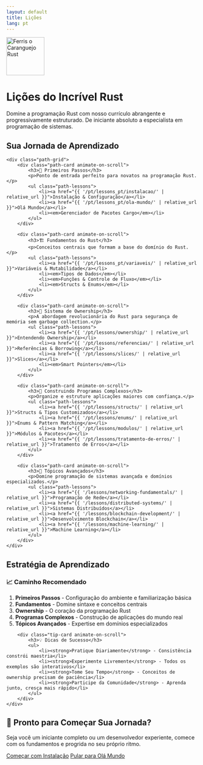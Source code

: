 ```yaml
---
layout: default
title: Lições
lang: pt
---
```


<div class="hero lessons-hero">
    <div class="hero-content">
        <div class="hero-logo">
            <img src="https://upload.wikimedia.org/wikipedia/commons/thumb/0/0f/Original_Ferris.svg/800px-Original_Ferris.svg.png" alt="Ferris o Caranguejo Rust" width="100" height="100">
        </div>
        <h1>Lições do Incrível Rust</h1>
        <p>Domine a programação Rust com nosso currículo abrangente e progressivamente estruturado. De iniciante absoluto a especialista em programação de sistemas.</p>
    </div>
</div>

<div class="learning-path">
    <h2>Sua Jornada de Aprendizado</h2>
    
    <div class="path-grid">
        <div class="path-card animate-on-scroll">
            <h3>🌱 Primeiros Passos</h3>
            <p>Ponto de entrada perfeito para novatos na programação Rust.</p>
            <ul class="path-lessons">
                <li><a href="{{ '/pt/lessons_pt/instalacao/' | relative_url }}">Instalação & Configuração</a></li>
                <li><a href="{{ '/pt/lessons_pt/ola-mundo/' | relative_url }}">Olá Mundo</a></li>
                <li><em>Gerenciador de Pacotes Cargo</em></li>
            </ul>
        </div>

        <div class="path-card animate-on-scroll">
            <h3>🏗️ Fundamentos do Rust</h3>
            <p>Conceitos centrais que formam a base do domínio do Rust.</p>
            <ul class="path-lessons">
                <li><a href="{{ '/pt/lessons_pt/variaveis/' | relative_url }}">Variáveis & Mutabilidade</a></li>
                <li><em>Tipos de Dados</em></li>
                <li><em>Funções & Controle de Fluxo</em></li>
                <li><em>Structs & Enums</em></li>
            </ul>
        </div>

        <div class="path-card animate-on-scroll">
            <h3>🎯 Sistema de Ownership</h3>
            <p>A abordagem revolucionária do Rust para segurança de memória sem garbage collection.</p>
            <ul class="path-lessons">
                <li><a href="{{ '/pt/lessons/ownership/' | relative_url }}">Entendendo Ownership</a></li>
                <li><a href="{{ '/pt/lessons/referencias/' | relative_url }}">Referências & Borrowing</a></li>
                <li><a href="{{ '/pt/lessons/slices/' | relative_url }}">Slices</a></li>
                <li><em>Smart Pointers</em></li>
            </ul>
        </div>

        <div class="path-card animate-on-scroll">
            <h3>🔧 Construindo Programas Complexos</h3>
            <p>Organize e estruture aplicações maiores com confiança.</p>
            <ul class="path-lessons">
                <li><a href="{{ '/pt/lessons/structs/' | relative_url }}">Structs & Tipos Customizados</a></li>
                <li><a href="{{ '/pt/lessons/enums/' | relative_url }}">Enums & Pattern Matching</a></li>
                <li><a href="{{ '/pt/lessons/modulos/' | relative_url }}">Módulos & Pacotes</a></li>
                <li><a href="{{ '/pt/lessons/tratamento-de-erros/' | relative_url }}">Tratamento de Erros</a></li>
            </ul>
        </div>

        <div class="path-card animate-on-scroll">
            <h3>🚀 Tópicos Avançados</h3>
            <p>Domine programação de sistemas avançada e domínios especializados.</p>
            <ul class="path-lessons">
                <li><a href="{{ '/lessons/networking-fundamentals/' | relative_url }}">Programação de Rede</a></li>
                <li><a href="{{ '/lessons/distributed-systems/' | relative_url }}">Sistemas Distribuídos</a></li>
                <li><a href="{{ '/lessons/blockchain-development/' | relative_url }}">Desenvolvimento Blockchain</a></li>
                <li><a href="{{ '/lessons/machine-learning/' | relative_url }}">Machine Learning</a></li>
            </ul>
        </div>
    </div>
</div>

<div class="learning-tips">
    <h2>Estratégia de Aprendizado</h2>
    <div class="tips-grid">
        <div class="tip-card animate-on-scroll">
            <h3>📈 Caminho Recomendado</h3>
            <ol>
                <li><strong>Primeiros Passos</strong> - Configuração do ambiente e familiarização básica</li>
                <li><strong>Fundamentos</strong> - Domine sintaxe e conceitos centrais</li>
                <li><strong>Ownership</strong> - O coração da programação Rust</li>
                <li><strong>Programas Complexos</strong> - Construção de aplicações do mundo real</li>
                <li><strong>Tópicos Avançados</strong> - Expertise em domínios especializados</li>
            </ol>
        </div>
        
        <div class="tip-card animate-on-scroll">
            <h3>💡 Dicas de Sucesso</h3>
            <ul>
                <li><strong>Pratique Diariamente</strong> - Consistência constrói maestria</li>
                <li><strong>Experimente Livremente</strong> - Todos os exemplos são interativos</li>
                <li><strong>Tome Seu Tempo</strong> - Conceitos de ownership precisam de paciência</li>
                <li><strong>Participe da Comunidade</strong> - Aprenda junto, cresça mais rápido</li>
            </ul>
        </div>
    </div>
</div>

<div class="cta-section">
    <h2>🚀 Pronto para Começar Sua Jornada?</h2>
    <p>Seja você um iniciante completo ou um desenvolvedor experiente, comece com os fundamentos e progrida no seu próprio ritmo.</p>
    <div class="cta-buttons">
        <a href="{{ '/pt/lessons_pt/instalacao/' | relative_url }}" class="cta-button primary">Começar com Instalação</a>
        <a href="{{ '/pt/lessons_pt/ola-mundo/' | relative_url }}" class="cta-button secondary">Pular para Olá Mundo</a>
    </div>
</div>

<script>
// Animações de scroll aprimoradas
const observerOptions = {
    threshold: 0.1,
    rootMargin: '0px 0px -50px 0px'
};

const observer = new IntersectionObserver((entries) => {
    entries.forEach(entry => {
        if (entry.isIntersecting) {
            entry.target.classList.add('animate');
        }
    });
}, observerOptions);

document.addEventListener('DOMContentLoaded', () => {
    const animateElements = document.querySelectorAll('.animate-on-scroll');
    animateElements.forEach(el => observer.observe(el));
});

// Interações aprimoradas dos botões CTA
document.addEventListener('DOMContentLoaded', () => {
    const ctaButtons = document.querySelectorAll('.cta-button');
    ctaButtons.forEach(button => {
        button.addEventListener('mouseenter', () => {
            button.style.transform = 'translateY(-3px) scale(1.02)';
        });
        
        button.addEventListener('mouseleave', () => {
            button.style.transform = 'translateY(0) scale(1)';
        });
    });
});
</script>
